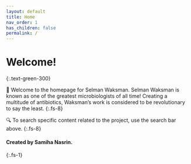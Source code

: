 ```yaml
---
layout: default
title: Home
nav_order: 1
has_children: false
permalink: /
---
```


# Welcome!
{:.text-green-300}  


👋 Welcome to the homepage for Selman Waksman. Selman Waksman is known as one of the greatest microbiologists of all time! Creating a multitude of antibiotics, Waksman’s work is considered to be revolutionary to say the least. 
{:.fs-8}

🔍 To search specific content related to the project, use the search bar above.
{:.fs-8}


#### Created by Samiha Nasrin.
{:.fs-1}
